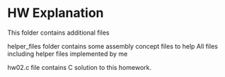 # HW Explanation

This folder contains additional files

helper_files folder contains some assembly concept files to help
All files including helper files implemented by me

hw02.c file contains C solution to this homework.
